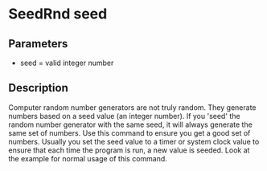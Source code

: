 # SeedRnd seed

## Parameters

- seed = valid integer number

## Description

Computer random number generators are not truly random. They generate numbers based on a seed value (an integer number). If you 'seed' the random number generator  with the same seed, it will always generate the same set of numbers. Use this  command to ensure you get a good set of numbers. Usually you set the seed value  to a timer or system clock value to ensure that each time the program is run,  a new value is seeded. Look at the example for normal usage of this command.
